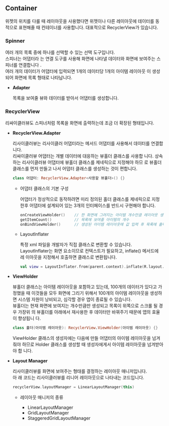 ## Container

위젯의 위치를 다룰 때 레이아웃을 사용했다면 위젯이나 다른 레이아웃에 데이터를 동
적으로 표현해줄 때 컨테이너를 사용합니다. 대표적으로 RecyclerView가 있습니다.

### Spinner

여러 개의 목록 중에 하나를 선택할 수 있는 선택 도구입니다.<br> 스피너는 어댑터라
는 연결 도구를 사용해 화면에 나타낼 데이터와 화면에 보여주는 스피너를 연결합니다
.<br> 여러 개의 데이터가 어댑터에 입력되면 1개의 데이터당 1개의 아이템 레이아웃
이 생성되어 화면에 목록 형태로 나타납니다.

- **Adapter**

  목록을 보여줄 뷰와 데이터를 받아서 어댑터를 생성합니다.

### RecyclerView

리싸이클러뷰도 스피너처럼 목록을 화면에 출력하는데 조금 더 확장된 형태입니다.
<br>

- **RecyclerView.Adapter**

  리사이클러뷰는 리사이클러 어댑터라는 메서드 어댑터를 사용해서 데이터를 연결합
  니다.<br> 리싸이클러뷰 어댑터는 개별 데이터에 대응하는 뷰홀더 클래스를 사용합
  니다. 상속하는 리사이클러뷰 어댑터에 뷰홀더 클래스를 제네릭으로 지정해야 하므
  로 뷰홀더 클래스를 먼저 만들고 나서 어댑터 클래스를 생성하는 것이 편합니다.

  ```kotlin
  class 어댑터: RecyclerView.Adapter<사용할 뷰홀더>() {}
  ```

  - 어댑터 클래스의 기본 구성

    어댑터가 정상적으로 동작하려면 미리 정의된 홀더 클래스를 제네릭으로 지정한후
    어댑터에 설계되어 있는 3개의 인터페이스를 반드시 구현해야 합니다.

    ```kotlin
    onCreateViewHolder()    // 한 화면에 그려지는 아이템 개수만큼 레이아웃 생성 (한 화면에 10줄 보이면 10번 호출됨)
    getItemCount()          // 목록에 보여줄 아이템의 개수
    onBindViewHolder()      // 생성된 아이템 레이아웃에 값 입력 후 목록에 출력 (스크롤 될 때마다 실제 화면에 데이터와 레이아웃을 연결)
    ```

  - LayoutInflater

    특정 xml 파일을 개발자가 직접 클래스로 변환할 수 있습니다. <br>
    LayoutInflater는 화면 요소이므로 컨텍스트가 필요하고, inflate() 메서드에 레
    이아웃을 지정해서 호출하면 클래스로 변환됩니다.

    ```kotlin
    val view = LayoutInflater.from(parent.context).inflate(R.layout.item_recycler, parent, false)
    ```

- **ViewHolder**

  뷰홀더 클래스는 아이템 레이아웃을 포함하고 있는데, 100개의 데이터가 있다고 가
  정했을 때 이것들을 모두 화면에 그리기 위해서 100개의 아이템 레이아웃을 생성하
  면 시스템 자원이 낭비되고, 심각할 경우 앱이 종료될 수 있습니다. <br> 뷰홀더는
  현재 화면에 보여지는 개수만큼만 생성되고 목록이 위쪽으로 스크롤 될 경우 가장위
  의 뷰홀더를 아래에서 재사용한 후 데이터만 바꿔주기 때문에 앱의 효율이 향상됩니
  다.

  ```kotlin
  class 홀더(아이템 레이아웃): RecyclerView.ViewHolder(아이템 레이아웃) {}
  ```

  ViewHolder 클래스의 생성자에는 다음에 만들 어댑터의 아이템 레이아웃을 넘겨줘야
  하므로 Holder 클래스를 생성할 때 생성자에게서 아이템 레이아웃을 넘겨받아야 합
  니다.

- **Layout Manager**

  리사이클러뷰를 화면에 보여주는 형태를 결정하는 레이아웃 매니저입니다. <br> 아
  래 코드는 리사이클러뷰를 리니어 레이아웃으로 나타내는 코드입니다.

  ```kotlin
  recyclerView.layoutManager = LinearLayoutManager(this)
  ```

  - 레이아웃 매니저의 종류

    - LinearLayoutManager
    - GridLayoutManager
    - StaggeredGridLayoutManager
